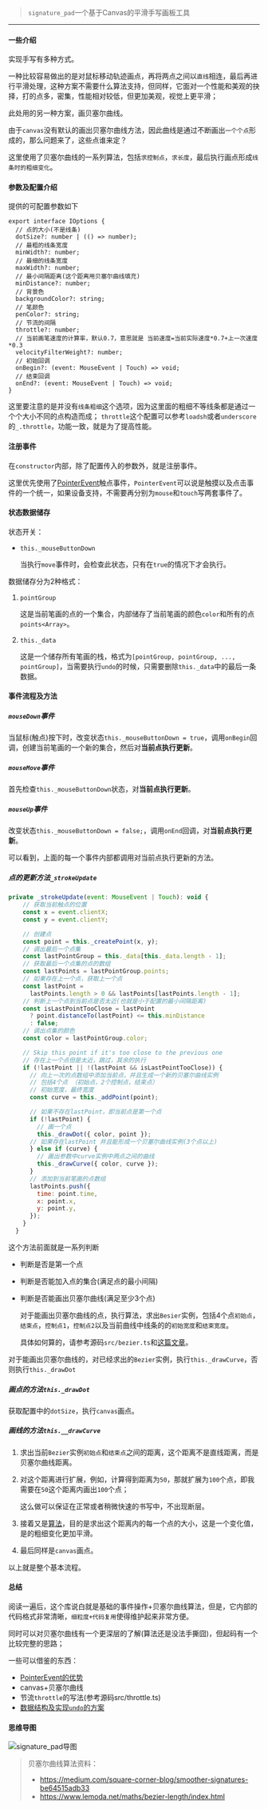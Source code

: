 > `signature_pad`一个基于Canvas的平滑手写画板工具

---

#### 一些介绍

实现手写有多种方式。

一种比较容易做出的是对鼠标移动轨迹画点，再将两点之间以`直线`相连，最后再进行平滑处理，这种方案不需要什么算法支持，但同样，它面对一个性能和美观的抉择，打的点多，密集，性能相对较低，但更加美观，视觉上更平滑；

此处用的另一种方案，画贝塞尔曲线。

由于`canvas`没有默认的画出贝塞尔曲线方法，因此曲线是通过不断画出`一个个点`形成的，那么问题来了，这些点谁来定？

这里使用了贝塞尔曲线的一系列算法，包括`求控制点`，`求长度`，最后执行画点形成`线条时的粗细变化`。


#### 参数及配置介绍

提供的可配置参数如下

```
export interface IOptions {
  // 点的大小(不是线条)
  dotSize?: number | (() => number);
  // 最粗的线条宽度
  minWidth?: number;
  // 最细的线条宽度
  maxWidth?: number;
  // 最小间隔距离(这个距离用贝塞尔曲线填充)
  minDistance?: number;
  // 背景色
  backgroundColor?: string;
  // 笔颜色
  penColor?: string;
  // 节流的间隔
  throttle?: number;
  // 当前画笔速度的计算率，默认0.7，意思就是 当前速度=当前实际速度*0.7+上一次速度*0.3
  velocityFilterWeight?: number;
  // 初始回调
  onBegin?: (event: MouseEvent | Touch) => void;
  // 结束回调
  onEnd?: (event: MouseEvent | Touch) => void;
}
```

这里要注意的是并没有`线条粗细`这个选项，因为这里面的粗细不等线条都是通过一个个大小不同的点构造而成；
`throttle`这个配置可以参考`loadsh`或者`underscore`的`_.throttle`，功能一致，就是为了提高性能。


#### 注册事件

在`constructor`内部，除了配置传入的参数外，就是注册事件。

这里优先使用了[PointerEvent](https://developer.mozilla.org/zh-CN/docs/Web/API/PointerEvent)触点事件，`PointerEvent`可以说是触摸以及点击事件的一个统一，如果设备支持，不需要再分别为`mouse`和`touch`写两套事件了。


#### 状态数据储存

状态开关：

* `this._mouseButtonDown`

    当执行`move`事件时，会检查此状态，只有在`true`的情况下才会执行。

数据储存分为2种格式：

1. `pointGroup`
    
    这是当前笔画的点的一个集合，内部储存了当前笔画的颜色`color`和所有的点`points<Array>`。
    
2. `this._data`

    这是一个储存所有笔画的栈，格式为`[pointGroup, pointGroup, ..., pointGroup]`，当需要执行`undo`的时候，只需要删除`this._data`中的最后一条数据。

#### 事件流程及方法

##### `mouseDown`事件

当鼠标(触点)按下时，改变状态`this._mouseButtonDown = true`，调用`onBegin`回调，创建当前笔画的一个新的集合，然后对**当前点执行更新**。

##### `mouseMove`事件

首先检查`this._mouseButtonDown`状态，对**当前点执行更新**。

##### `mouseUp`事件

改变状态`this._mouseButtonDown = false;`，调用`onEnd`回调，对**当前点执行更新**。

可以看到，上面的每一个事件内部都调用对当前点执行更新的方法。

##### 点的更新方法`_strokeUpdate`

```js
private _strokeUpdate(event: MouseEvent | Touch): void {
    // 获取当前触点的位置
    const x = event.clientX;
    const y = event.clientY;

    // 创建点
    const point = this._createPoint(x, y);
    // 调出最后一个点集
    const lastPointGroup = this._data[this._data.length - 1];
    // 获取最后一个点集的点的数组
    const lastPoints = lastPointGroup.points;
    // 如果存在上一个点，获取上一个点
    const lastPoint =
      lastPoints.length > 0 && lastPoints[lastPoints.length - 1];
    // 判断上一个点到当前点是否太近(也就是小于配置的最小间隔距离)
    const isLastPointTooClose = lastPoint
      ? point.distanceTo(lastPoint) <= this.minDistance
      : false;
    // 调出点集的颜色
    const color = lastPointGroup.color;

    // Skip this point if it's too close to the previous one
    // 存在上一个点但是太近，跳过，其余的执行
    if (!lastPoint || !(lastPoint && isLastPointTooClose)) {
      // 向上一次的点数组中添加当前点，并且生成一个新的贝塞尔曲线实例
      // 包括4个点 （初始点，2个控制点，结束点）
      // 初始宽度，最终宽度
      const curve = this._addPoint(point);

      // 如果不存在lastPoint，即当前点是第一个点
      if (!lastPoint) {
        // 画一个点
        this._drawDot({ color, point });
      // 如果存在lastPoint 并且能形成一个贝塞尔曲线实例(3个点以上)
      } else if (curve) {
        // 画出参数中curve实例中两点之间的曲线
        this._drawCurve({ color, curve });
      }
      // 添加到当前笔画的点数组
      lastPoints.push({
        time: point.time,
        x: point.x,
        y: point.y,
      });
    }
  }
```

这个方法前面就是一系列判断

* 判断是否是第一个点
* 判断是否能加入点的集合(满足点的最小间隔)
* 判断是否能画出贝塞尔曲线(满足至少3个点)
    
    对于能画出贝塞尔曲线的点，执行算法，求出`Besier`实例，包括4个点`初始点`，`结束点`，`控制点1`，`控制点2`以及当前曲线中线条的的`初始宽度`和`结束宽度`。
    
    具体如何算的，请参考源码`src/bezier.ts`和[这篇文章](https://medium.com/square-corner-blog/smoother-signatures-be64515adb33)。

对于能画出贝塞尔曲线的，对已经求出的`Bezier`实例，执行`this._drawCurve`，否则执行`this._drawDot`

##### 画点的方法`this._drawDot`

获取配置中的`dotSize`，执行`canvas`画点。

##### 画线的方法`this.__drawCurve`

1. 求出当前`Bezier`实例`初始点`和`结束点`之间的距离，这个距离不是直线距离，而是贝塞尔曲线距离。

2. 对这个距离进行扩展，例如，计算得到距离为`50`，那就扩展为`100`个点，即我需要在`50`这个距离内画出`100`个点；
    
    这么做可以保证在正常或者稍微快速的书写中，不出现断层。
       
3. 接着又是[算法](https://medium.com/square-corner-blog/smoother-signatures-be64515adb33)，目的是求出这个距离内的每一个点的大小，这是一个变化值，是的粗细变化更加平滑。

4. 最后同样是`canvas`画点。


以上就是整个基本流程。


#### 总结

阅读一遍后，这个库说白就是基础的事件操作+贝塞尔曲线算法，但是，它内部的代码格式非常清晰，`细粒度+代码复用`使得维护起来非常方便。

同时可以对贝塞尔曲线有一个更深层的了解(算法还是没法手撕囧)，但起码有一个比较完整的思路；

一些可以借鉴的东西：

* [PointerEvent的优势](#注册事件)
* canvas+贝塞尔曲线
* 节流`throttle`的写法(参考源码src/throttle.ts)
* [数据结构及实现`undo`的方案](#状态数据储存)


#### 思维导图

![signature_pad导图](./signature_pad.png)


> 贝塞尔曲线算法资料：
>  
>  * https://medium.com/square-corner-blog/smoother-signatures-be64515adb33
>  * https://www.lemoda.net/maths/bezier-length/index.html
